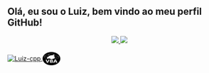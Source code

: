 ## Olá, eu sou o Luiz, bem vindo ao meu perfil GitHub!
<div align="center">
  <a href="https://github.com/luizmromano">
  <img height="180em" src="https://github-readme-stats.vercel.app/api?username=luizmromano&show_icons=true&theme=react&include_all_commits=true&count_private=true"/>
  <img height="180em" src="https://github-readme-stats.vercel.app/api/top-langs/?username=luizmromano&layout=compact&langs_count=7&theme=react"/>
</div>
<div style="display: inline_block"><br>
  <img align="center" alt="Luiz-cpp" height="30" width="40" src="https://cdn.jsdelivr.net/gh/devicons/devicon/icons/cplusplus/cplusplus-original.svg">
  <img align="center" alt="Luiz-VBA" height="30" width="40" src="https://raw.githubusercontent.com/luizmromano/luizmromano/3a462b3b0ae76acb4d414e19811a8f460b015e84/vbaicon.svg">
</div>
  
